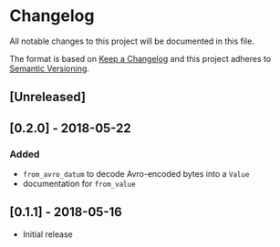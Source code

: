 # Changelog
All notable changes to this project will be documented in this file.

The format is based on [Keep a Changelog](http://keepachangelog.com/en/1.0.0/)
and this project adheres to [Semantic Versioning](https://semver.org/spec/v2.0.0.html).

## [Unreleased]

## [0.2.0] - 2018-05-22
### Added
- `from_avro_datum` to decode Avro-encoded bytes into a `Value`
- documentation for `from_value`

## [0.1.1] - 2018-05-16
- Initial release
